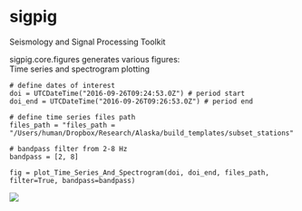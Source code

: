 # sigpig
Seismology and Signal Processing Toolkit 

sigpig.core.figures generates various figures:  
Time series and spectrogram plotting  
```
# define dates of interest
doi = UTCDateTime("2016-09-26T09:24:53.0Z") # period start
doi_end = UTCDateTime("2016-09-26T09:26:53.0Z") # period end

# define time series files path
files_path = "files_path = "/Users/human/Dropbox/Research/Alaska/build_templates/subset_stations"

# bandpass filter from 2-8 Hz
bandpass = [2, 8]

fig = plot_Time_Series_And_Spectrogram(doi, doi_end, files_path, filter=True, bandpass=bandpass)
```
![](doc/images/ts-spect.png?raw=true)